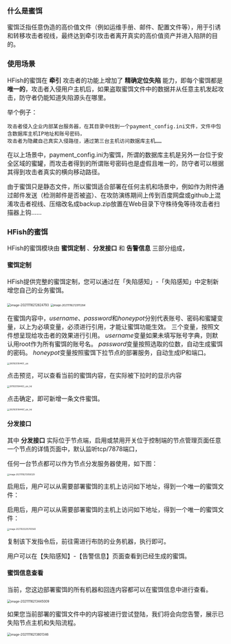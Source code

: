 
### 什么是蜜饵

蜜饵泛指任意伪造的高价值文件（例如运维手册、邮件、配置文件等），用于引诱和转移攻击者视线，最终达到牵引攻击者离开真实的高价值资产并进入陷阱的目的。

### 使用场景

HFish的蜜饵在 **牵引** 攻击者的功能上增加了 **精确定位失陷** 能力，即每个蜜饵都是 **唯一的**，攻击者入侵用户主机后，如果盗取蜜饵文件中的数据并从任意主机发起攻击，防守者仍能知道失陷源头在哪里。

举个例子：

```wiki
攻击者侵入企业内部某台服务器，在其目录中找到一个payment_config.ini文件，文件中包含数据库主机IP地址和账号密码，
攻击者为隐藏自己真实入侵路径，通过第三台主机访问数据库主机……
```

在以上场景中，payment_config.ini为蜜饵，所谓的数据库主机是另外一台位于安全区域的蜜罐，而攻击者得到的所谓账号密码也是虚假且唯一的，防守者可以根据其得到攻击者真实的横向移动路径。

由于蜜饵只是静态文件，所以蜜饵适合部署在任何主机和场景中，例如作为附件通过邮件发送（检测邮件是否被盗）、在攻防演练期间上传到百度网盘或github上混淆攻击者视线、压缩改名成backup.zip放置在Web目录下守株待兔等待攻击者扫描器上钩……


### HFish的蜜饵

HFish的蜜饵模块由 **蜜饵定制** 、**分发接口** 和 **告警信息** 三部分组成，

#### 蜜饵定制

HFish提供完整的蜜饵定制，您可以通过在「失陷感知」-「失陷感知」中定制新增您自己的业务蜜饵。

<img src="http://img.threatbook.cn/hfish/image-20211116212624793.png" alt="image-20211116212624793" style="zoom:50%;" />



<img src="http://img.threatbook.cn/hfish/image-20211116212911284.png" alt="image-20211116212911284" style="zoom:43%;" />

在蜜饵内容中，$username$、$password$和$honeypot$分别代表账号、密码和蜜罐变量，以上为必填变量，必须进行引用，才能让蜜饵功能生效。
三个变量，按照文件想呈现给攻击者的效果进行引用。
$username$变量如果未填写账号字典，则默认用root作为所有蜜饵的账号名。
$password$变量按照选取的位数，自动生成蜜饵的密码。
$honeypot$变量按照蜜饵下拉节点的部署服务，自动生成IP和端口。

<img src="http://img.threatbook.cn/hfish/2801635164451_.pic.jpg" alt="2801635164451_.pic" style="zoom:33%;" />

点击预览，可以查看当前的蜜饵内容，在实际被下拉时的显示内容

<img src="http://img.threatbook.cn/hfish/2811635164463_.pic_hd.jpg" alt="2811635164463_.pic_hd" style="zoom: 33%;" />

点击确定，即可新增一条文件蜜饵。

<img src="http://img.threatbook.cn/hfish/2821635164487_.pic_hd.jpg" alt="2821635164487_.pic_hd" style="zoom: 33%;" />



#### 分发接口

其中 **分发接口** 实际位于节点端，启用或禁用开关位于控制端的节点管理页面任意一个节点的详情页面中，默认监听tcp/7878端口，

任何一台节点都可以作为节点分发服务器使用，如下图：

<img src="http://img.threatbook.cn/hfish/image-20211116213058329.png" alt="image-20211116213058329" style="zoom:33%;" />

启用后，用户可以从需要部署蜜饵的主机上访问如下地址，得到一个唯一的蜜饵文件：

启用后，用户可以从需要部署蜜饵的主机上访问如下地址，得到一个唯一的蜜饵文件：

<img src="http://img.threatbook.cn/hfish/image-20211025205700560.png" alt="image-20211025205700560" style="zoom:33%;" />

复制该下发指令后，前往需进行布防的业务机器，执行即可。

用户可以在【失陷感知】-【告警信息】页面查看到已经生成的蜜饵。



#### 蜜饵信息查看

当前，您这边部署蜜饵的所有机器和回连内容都可以在蜜饵信息中进行查看。

<img src="http://img.threatbook.cn/hfish/image-20211116213445009.png" alt="image-20211116213445009" style="zoom:50%;" />



如果您当前部署的蜜饵文件中的内容被进行尝试登陆，我们将会向您告警，展示已失陷节点主机和失陷流程。

<img src="http://img.threatbook.cn/hfish/image-20211116213801346.png" alt="image-20211116213801346" style="zoom:50%;" />
